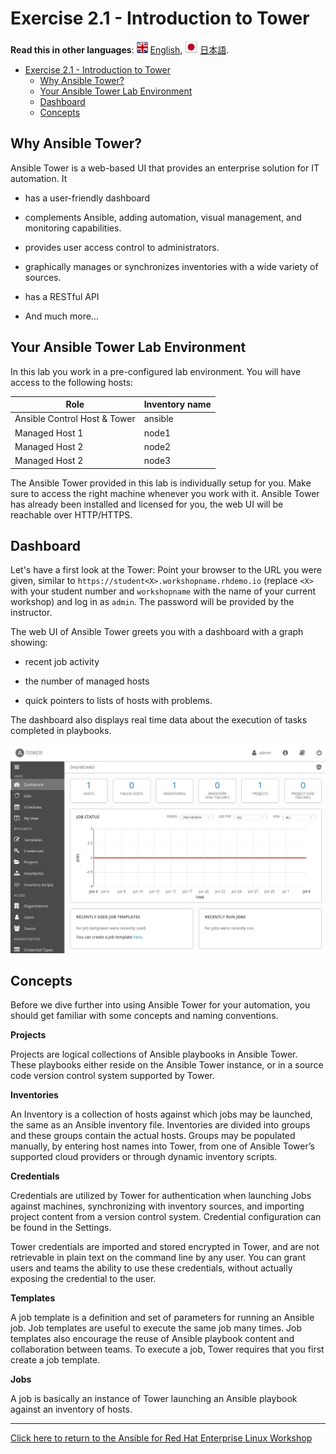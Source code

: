 # Exercise 2.1 - Introduction to Tower

**Read this in other languages**: ![uk](../../../images/uk.png) [English](README.md),  ![japan](../../../images/japan.png) [日本語](README.ja.md).

   * [Exercise 2.1 - Introduction to Tower](#exercise-21---introduction-to-tower)
      * [Why Ansible Tower?](#why-ansible-tower)
      * [Your Ansible Tower Lab Environment](#your-ansible-tower-lab-environment)
      * [Dashboard](#dashboard)
      * [Concepts](#concepts)

## Why Ansible Tower?

Ansible Tower is a web-based UI that provides an enterprise solution for IT automation. It

  - has a user-friendly dashboard

  - complements Ansible, adding automation, visual management, and monitoring capabilities.

  - provides user access control to administrators.

  - graphically manages or synchronizes inventories with a wide variety of sources.

  - has a RESTful API

  - And much more...

## Your Ansible Tower Lab Environment

In this lab you work in a pre-configured lab environment. You will have access to the following hosts:

| Role                         | Inventory name |
| -----------------------------| ---------------|
| Ansible Control Host & Tower | ansible        |
| Managed Host 1               | node1          |
| Managed Host 2               | node2          |
| Managed Host 2               | node3          |

The Ansible Tower provided in this lab is individually setup for you. Make sure to access the right machine whenever you work with it. Ansible Tower has already been installed and licensed for you, the web UI will be reachable over HTTP/HTTPS.

## Dashboard

Let's have a first look at the Tower: Point your browser to the URL you were given, similar to `https://student<X>.workshopname.rhdemo.io` (replace `<X>` with your student number and `workshopname` with the name of your current workshop) and log in as `admin`. The password will be provided by the instructor.

The web UI of Ansible Tower greets you with a dashboard with a graph showing:

  - recent job activity

  - the number of managed hosts

  - quick pointers to lists of hosts with problems.

The dashboard also displays real time data about the execution of tasks completed in playbooks.

![Ansible Tower Dashboard](images/dashboard.png)

## Concepts

Before we dive further into using Ansible Tower for your automation, you should get familiar with some concepts and naming conventions.

**Projects**

Projects are logical collections of Ansible playbooks in Ansible Tower. These playbooks either reside on the Ansible Tower instance, or in a source code version control system supported by Tower.

**Inventories**

An Inventory is a collection of hosts against which jobs may be launched, the same as an Ansible inventory file. Inventories are divided into groups and these groups contain the actual hosts. Groups may be populated manually, by entering host names into Tower, from one of Ansible Tower’s supported cloud providers or through dynamic inventory scripts.

**Credentials**

Credentials are utilized by Tower for authentication when launching Jobs against machines, synchronizing with inventory sources, and importing project content from a version control system. Credential configuration can be found in the Settings.

Tower credentials are imported and stored encrypted in Tower, and are not retrievable in plain text on the command line by any user. You can grant users and teams the ability to use these credentials, without actually exposing the credential to the user.

**Templates**

A job template is a definition and set of parameters for running an Ansible job. Job templates are useful to execute the same job many times. Job templates also encourage the reuse of Ansible playbook content and collaboration between teams. To execute a job, Tower requires that you first create a job template.

**Jobs**

A job is basically an instance of Tower launching an Ansible playbook against an inventory of hosts.

----

[Click here to return to the Ansible for Red Hat Enterprise Linux Workshop](../README.md#section-2---ansible-tower-exercises)
